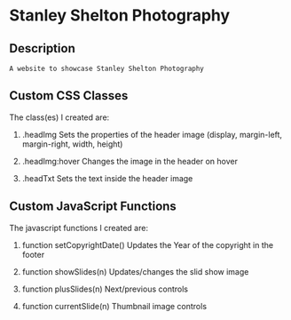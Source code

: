 # Stanley Shelton Photography

## Description
```
A website to showcase Stanley Shelton Photography

```



## Custom CSS Classes
The class(es) I created are:

1. .headImg
    Sets the properties of the header image (display, margin-left, 
    margin-right, width, height)

2. .headImg:hover
    Changes the image in the header on hover

3. .headTxt
    Sets the text inside the header image

## Custom JavaScript Functions
The javascript functions I created are:

1. function setCopyrightDate()
    Updates the Year of the copyright in the footer

2. function showSlides(n)
    Updates/changes the slid show image
    
3. function plusSlides(n)
    Next/previous controls

4. function currentSlide(n)
    Thumbnail image controls
